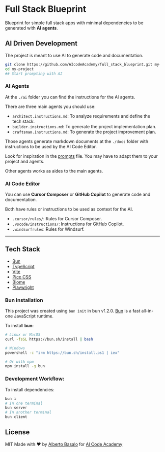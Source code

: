 # Full Stack Blueprint

Blueprint for simple full stack apps with minimal dependencies to be generated with **AI agents**.

## AI Driven Development

The project is meant to use AI to generate code and documentation.

```bash
git clone https://github.com/AIcodeAcademy/full_stack_blueprint.git my-project
cd my-project
## Start prompting with AI
```

### AI Agents

At the `./ai` folder you can find the instructions for the AI agents.

There are three main agents you should use:

- `architect.instructions.md`: To analyze requirements and define the tech stack.
- `builder.instructions.md`: To generate the project implementation plan.
- `craftsman.instructions.md`: To generate the project improvement plan.

Those agents generate markdown documents at the `./docs` folder with instructions to be used by the AI Code Editor.

Look for inspiration in the [prompts](./ai/prompts.md) file. You may have to adapt them to your project and agents.

Other agents works as aides to the main agents.

### AI Code Editor

You can use **Cursor Composer** or **GitHub Copilot** to generate code and documentation.

Both have rules or instructions to be used as context for the AI.

- `.cursor/rules/`: Rules for Cursor Composer.
- `.vscode/instructions/`: Instructions for GitHub Copilot.
- `.windsurfrules`: Rules for Windsurf.

---

## Tech Stack

- [Bun](https://bun.sh/)
- [TypeScript](https://www.typescriptlang.org/)
- [Vite](https://vitejs.dev/)
- [Pico CSS](https://picocss.com/)
- [Biome](https://biomejs.dev/)
- [Playwright](https://playwright.dev/)

### Bun installation

This project was created using `bun init` in bun v1.2.0.
[Bun](https://bun.sh) is a fast all-in-one JavaScript runtime.

To install **bun**:

```bash
# Linux or MacOS
curl -fsSL https://bun.sh/install | bash

# Windows
powershell -c "irm https://bun.sh/install.ps1 | iex"

# Or with npm
npm install -g bun
```

### Development Workflow:

To install dependencies:

```bash
bun i
# In one terminal
bun server
# In another terminal
bun client
```

## License

MIT Made with ❤️ by [Alberto Basalo](https://albertobasalo.dev) for [AI Code Academy](https://aicode.academy)
